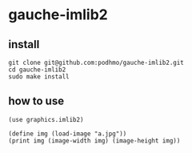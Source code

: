 gauche-imlib2
============

install
-------
    git clone git@github.com:podhmo/gauche-imlib2.git
    cd gauche-imlib2
    sudo make install

how to use
---------
    (use graphics.imlib2)
    
    (define img (load-image "a.jpg"))
    (print img (image-width img) (image-height img))
    